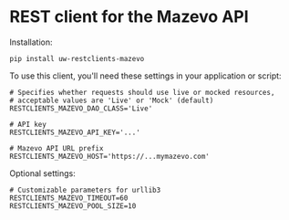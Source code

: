 # REST client for the Mazevo API

Installation:

    pip install uw-restclients-mazevo

To use this client, you'll need these settings in your application or script:

    # Specifies whether requests should use live or mocked resources,
    # acceptable values are 'Live' or 'Mock' (default)
    RESTCLIENTS_MAZEVO_DAO_CLASS='Live'

    # API key
    RESTCLIENTS_MAZEVO_API_KEY='...'

    # Mazevo API URL prefix
    RESTCLIENTS_MAZEVO_HOST='https://...mymazevo.com'

Optional settings:

    # Customizable parameters for urllib3
    RESTCLIENTS_MAZEVO_TIMEOUT=60
    RESTCLIENTS_MAZEVO_POOL_SIZE=10
